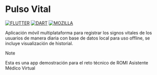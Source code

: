 # Pulso Vital

<a href='https://flutter.dev/' target="_blank"><img alt='FLUTTER' src='https://img.shields.io/badge/FLUTTER-FRAMEWORK-100000?style=for-the-badge&logo=FLUTTER&logoColor=white&labelColor=058AF7&color=FFFFFF'/></a> <a href='https://dart.dev/' target="_blank"><img alt='DART' src='https://img.shields.io/badge/DART-LENGUAJE-100000?style=for-the-badge&logo=DART&logoColor=white&labelColor=058AF7&color=FFFFFF'/></a> <a href='LICENSE' target="_blank"><img alt='MOZILLA' src='https://img.shields.io/badge/MPL_2.0-LICENSE-100000?style=for-the-badge&logo=MOZILLA&logoColor=white&labelColor=FF7A28&color=FFFFFF'/></a>

Aplicación móvil multiplataforma para registrar los signos vitales de los usuarios de manera diaria con base de datos local para uso offline, se incluye visualización de historial.


> [!NOTE]
> Esta es una app demostración para el reto técnico de ROMI Asistente Médico Virtual

